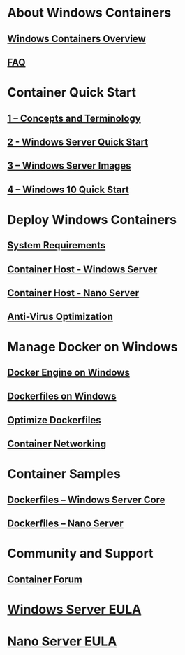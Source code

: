 ﻿# About Windows Containers
## [Windows Containers Overview](about/about_overview.md)
## [FAQ](about/faq.md)

# Container Quick Start
## [1 – Concepts and Terminology](quick_start/quick_start.md)
## [2 - Windows Server Quick Start](quick_start/quick_start_windows_server.md)
## [3 – Windows Server Images](quick_start/quick_start_images.md)
## [4 – Windows 10 Quick Start](quick_start/quick_start_windows_10.md)

# Deploy Windows Containers
## [System Requirements](deployment/system_requirements.md)
## [Container Host - Windows Server](deployment/deployment.md)
## [Container Host - Nano Server](deployment/deployment_nano.md)
## [Anti-Virus Optimization](https://msdn.microsoft.com/en-us/windows/hardware/drivers/ifs/anti-virus-optimization-for-windows-containers)

# Manage Docker on Windows
## [Docker Engine on Windows](docker/configure_docker_daemon.md)
## [Dockerfiles on Windows](docker/manage_windows_dockerfile.md)
## [Optimize Dockerfiles](docker/optimize_windows_dockerfile.md)
## [Container Networking](management/container_networking.md)

# Container Samples
## [Dockerfiles – Windows Server Core](https://github.com/Microsoft/Virtualization-Documentation/tree/master/windows-container-samples/windowsservercore)
## [Dockerfiles – Nano Server](https://github.com/Microsoft/Virtualization-Documentation/tree/master/windows-container-samples/nanoserver)

# Community and Support
## [Container Forum](https://social.msdn.microsoft.com/Forums/en-US/home?forum=windowscontainers)

# [Windows Server EULA](EULA.md)
# [Nano Server EULA](Nano_EULA.md)

